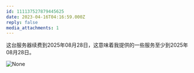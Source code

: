 ```yaml
---
id: 111137527879445625
date: 2023-04-16T04:16:59.000Z
reply: false
media_attachments: 1
---
```


这台服务器续费到2025年08月28日，这意味着我提供的一些服务至少到2025年08月28日。

![None](https://files.e5n.cc/media_attachments/files/111/219/425/401/370/465/original/816a5cc0b9665320.webp)
